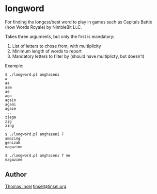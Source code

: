 # longword

For finding the longest/best word to play in games such
as Capitals Battle (now Words Royale) by NimbleBit LLC.

Takes three arguments, but only the first is mandatory:

1. List of letters to chose from, with multiplicity
2. Minimum length of words to report
3. Mandatory letters to filter by (should have multiplicty, but doesn't)

Example:

    $ ./longword.pl amghazeni
    a
    aa
    aam
    ae
    aga
    again
    agami
    agaze
    ...
    ziega
    zig
    zing

    $ ./longword.pl amghazeni 7
    amazing
    genizah
    magazine

    $ ./longword.pl amghazeni 7 me
    magazine

## Author

[Thomas Insel](http://tinsel.org/) <tinsel@tinsel.org>

